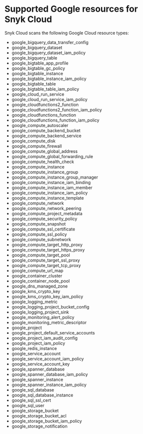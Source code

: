 # Supported Google resources for Snyk Cloud

Snyk Cloud scans the following Google Cloud resource types:

* google\_bigquery\_data\_transfer\_config
* google\_bigquery\_dataset
* google\_bigquery\_dataset\_iam\_policy
* google\_bigquery\_table
* google\_bigtable\_app\_profile
* google\_bigtable\_gc\_policy
* google\_bigtable\_instance
* google\_bigtable\_instance\_iam\_policy
* google\_bigtable\_table
* google\_bigtable\_table\_iam\_policy
* google\_cloud\_run\_service
* google\_cloud\_run\_service\_iam\_policy
* google\_cloudfunctions2\_function
* google\_cloudfunctions2\_function\_iam\_policy
* google\_cloudfunctions\_function
* google\_cloudfunctions\_function\_iam\_policy
* google\_compute\_autoscaler
* google\_compute\_backend\_bucket
* google\_compute\_backend\_service
* google\_compute\_disk
* google\_compute\_firewall
* google\_compute\_global\_address
* google\_compute\_global\_forwarding\_rule
* google\_compute\_health\_check
* google\_compute\_instance
* google\_compute\_instance\_group
* google\_compute\_instance\_group\_manager
* google\_compute\_instance\_iam\_binding
* google\_compute\_instance\_iam\_member
* google\_compute\_instance\_iam\_policy
* google\_compute\_instance\_template
* google\_compute\_network
* google\_compute\_network\_peering
* google\_compute\_project\_metadata
* google\_compute\_security\_policy
* google\_compute\_snapshot
* google\_compute\_ssl\_certificate
* google\_compute\_ssl\_policy
* google\_compute\_subnetwork
* google\_compute\_target\_http\_proxy
* google\_compute\_target\_https\_proxy
* google\_compute\_target\_pool
* google\_compute\_target\_ssl\_proxy
* google\_compute\_target\_tcp\_proxy
* google\_compute\_url\_map
* google\_container\_cluster
* google\_container\_node\_pool
* google\_dns\_managed\_zone
* google\_kms\_crypto\_key
* google\_kms\_crypto\_key\_iam\_policy
* google\_logging\_metric
* google\_logging\_project\_bucket\_config
* google\_logging\_project\_sink
* google\_monitoring\_alert\_policy
* google\_monitoring\_metric\_descriptor
* google\_project
* google\_project\_default\_service\_accounts
* google\_project\_iam\_audit\_config
* google\_project\_iam\_policy
* google\_redis\_instance
* google\_service\_account
* google\_service\_account\_iam\_policy
* google\_service\_account\_key
* google\_spanner\_database
* google\_spanner\_database\_iam\_policy
* google\_spanner\_instance
* google\_spanner\_instance\_iam\_policy
* google\_sql\_database
* google\_sql\_database\_instance
* google\_sql\_ssl\_cert
* google\_sql\_user
* google\_storage\_bucket
* google\_storage\_bucket\_acl
* google\_storage\_bucket\_iam\_policy
* google\_storage\_notification
